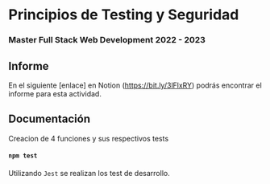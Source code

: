 # Principios de Testing y Seguridad

### Master Full Stack Web Development 2022 - 2023

## Informe

En el siguiente [enlace] en Notion (https://bit.ly/3lFlxRY) podrás encontrar el informe para esta actividad.

## Documentación

Creacion de 4 funciones y sus respectivos tests

#### `npm test`

Utilizando `Jest` se realizan los test de desarrollo.